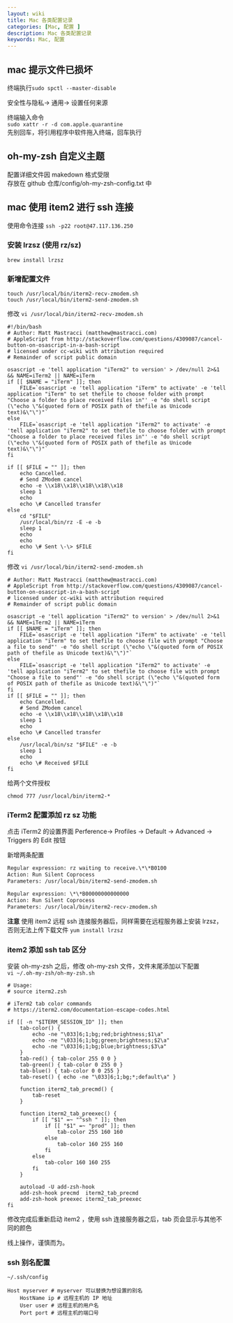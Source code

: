 ```yaml
---
layout: wiki
title: Mac 各类配置记录
categories: [Mac, 配置 ]
description: Mac 各类配置记录
keywords: Mac, 配置
---
```


## mac 提示文件已损坏 

终端执行`sudo spctl --master-disable`  

安全性与隐私-> 通用-> 设置任何来源

终端输入命令  
`sudo xattr -r -d com.apple.quarantine `  
先别回车，将引用程序中软件拖入终端，回车执行

## oh-my-zsh 自定义主题
配置详细文件因 makedown 格式受限  
存放在 github 仓库/config/oh-my-zsh-config.txt 中

## mac 使用 item2 进行 ssh 连接
使用命令连接
`ssh -p22 root@47.117.136.250`

### 安装 lrzsz (使用 rz/sz)

`brew install lrzsz`

### 新增配置文件

``` shell
touch /usr/local/bin/iterm2-recv-zmodem.sh
touch /usr/local/bin/iterm2-send-zmodem.sh
```

修改 `vi /usr/local/bin/iterm2-recv-zmodem.sh`
``` shell
#!/bin/bash
# Author: Matt Mastracci (matthew@mastracci.com)
# AppleScript from http://stackoverflow.com/questions/4309087/cancel-button-on-osascript-in-a-bash-script
# licensed under cc-wiki with attribution required 
# Remainder of script public domain

osascript -e 'tell application "iTerm2" to version' > /dev/null 2>&1 && NAME=iTerm2 || NAME=iTerm
if [[ $NAME = "iTerm" ]]; then
    FILE=`osascript -e 'tell application "iTerm" to activate' -e 'tell application "iTerm" to set thefile to choose folder with prompt "Choose a folder to place received files in"' -e "do shell script (\"echo \"&(quoted form of POSIX path of thefile as Unicode text)&\"\")"`
else
    FILE=`osascript -e 'tell application "iTerm2" to activate' -e 'tell application "iTerm2" to set thefile to choose folder with prompt "Choose a folder to place received files in"' -e "do shell script (\"echo \"&(quoted form of POSIX path of thefile as Unicode text)&\"\")"`
fi

if [[ $FILE = "" ]]; then
    echo Cancelled.
    # Send ZModem cancel
    echo -e \\x18\\x18\\x18\\x18\\x18
    sleep 1
    echo
    echo \# Cancelled transfer
else
    cd "$FILE"
    /usr/local/bin/rz -E -e -b
    sleep 1
    echo
    echo
    echo \# Sent \-\> $FILE
fi
```

修改 `vi /usr/local/bin/iterm2-send-zmodem.sh`
``` shell
# Author: Matt Mastracci (matthew@mastracci.com)
# AppleScript from http://stackoverflow.com/questions/4309087/cancel-button-on-osascript-in-a-bash-script
# licensed under cc-wiki with attribution required 
# Remainder of script public domain

osascript -e 'tell application "iTerm2" to version' > /dev/null 2>&1 && NAME=iTerm2 || NAME=iTerm
if [[ $NAME = "iTerm" ]]; then
    FILE=`osascript -e 'tell application "iTerm" to activate' -e 'tell application "iTerm" to set thefile to choose file with prompt "Choose a file to send"' -e "do shell script (\"echo \"&(quoted form of POSIX path of thefile as Unicode text)&\"\")"`
else
    FILE=`osascript -e 'tell application "iTerm2" to activate' -e 'tell application "iTerm2" to set thefile to choose file with prompt "Choose a file to send"' -e "do shell script (\"echo \"&(quoted form of POSIX path of thefile as Unicode text)&\"\")"`
fi
if [[ $FILE = "" ]]; then
    echo Cancelled.
    # Send ZModem cancel
    echo -e \\x18\\x18\\x18\\x18\\x18
    sleep 1
    echo
    echo \# Cancelled transfer
else
    /usr/local/bin/sz "$FILE" -e -b
    sleep 1
    echo
    echo \# Received $FILE
fi
```

给两个文件授权
``` shell
chmod 777 /usr/local/bin/iterm2-*
```

### iTerm2 配置添加 rz sz 功能

点击 iTerm2 的设置界面 Perference-> Profiles -> Default -> Advanced -> Triggers 的 Edit 按钮

新增两条配置
``` txt
Regular expression: rz waiting to receive.\*\*B0100
Action: Run Silent Coprocess
Parameters: /usr/local/bin/iterm2-send-zmodem.sh

Regular expression: \*\*B00000000000000
Action: Run Silent Coprocess
Parameters: /usr/local/bin/iterm2-recv-zmodem.sh
```

**注意**
使用 item2 远程 ssh 连接服务器后，同样需要在远程服务器上安装 lrzsz，否则无法上传下载文件
`yum install lrzsz`

### item2 添加 ssh tab 区分
安装 oh-my-zsh 之后，修改 oh-my-zsh 文件，文件末尾添加以下配置  
`vi ~/.oh-my-zsh/oh-my-zsh.sh`
``` shell
# Usage:
# source iterm2.zsh

# iTerm2 tab color commands
# https://iterm2.com/documentation-escape-codes.html

if [[ -n "$ITERM_SESSION_ID" ]]; then
    tab-color() {
        echo -ne "\033]6;1;bg;red;brightness;$1\a"
        echo -ne "\033]6;1;bg;green;brightness;$2\a"
        echo -ne "\033]6;1;bg;blue;brightness;$3\a"
    }
    tab-red() { tab-color 255 0 0 }
    tab-green() { tab-color 0 255 0 }
    tab-blue() { tab-color 0 0 255 }
    tab-reset() { echo -ne "\033]6;1;bg;*;default\a" }

    function iterm2_tab_precmd() {
        tab-reset
    }

    function iterm2_tab_preexec() {
        if [[ "$1" =~ "^ssh " ]]; then
            if [[ "$1" =~ "prod" ]]; then
                tab-color 255 160 160
            else
                tab-color 160 255 160
            fi
        else
            tab-color 160 160 255
        fi
    }

    autoload -U add-zsh-hook
    add-zsh-hook precmd  iterm2_tab_precmd
    add-zsh-hook preexec iterm2_tab_preexec
fi
```

修改完成后重新启动 item2 ，使用 ssh 连接服务器之后，tab 页会显示与其他不同的颜色

线上操作，谨慎而为。

### ssh 别名配置
`~/.ssh/config`
``` shell
Host myserver # myserver 可以替换为想设置的别名
    HostName ip # 远程主机的 IP 地址
    User user # 远程主机的用户名
    Port port # 远程主机的端口号
```